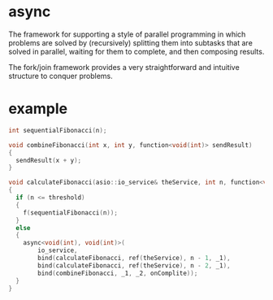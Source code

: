 async
=====

 The framework for supporting a style of parallel programming
in which problems are solved by (recursively) splitting them into subtasks
that are solved in parallel, waiting for them to complete,
and then composing results.

 The fork/join framework provides a very straightforward and intuitive structure
to conquer problems.

example
=======
``` c++
int sequentialFibonacci(n);

void combineFibonacci(int x, int y, function<void(int)> sendResult)
{
  sendResult(x + y);
}

void calculateFibonacci(asio::io_service& theService, int n, function<void(int)> onComplete)
{
  if (n <= threshold)
  {
    f(sequentialFibonacci(n));
  }
  else
  {
    async<void(int), void(int)>(
        io_service,
        bind(calculateFibonacci, ref(theService), n - 1, _1),
        bind(calculateFibonacci, ref(theService), n - 2, _1),
        bind(combineFibonacci, _1, _2, onComplite));
  }
}
```
